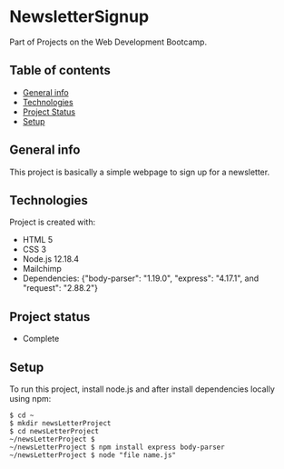 # NewsletterSignup
Part of Projects on the Web Development Bootcamp.

## Table of contents
* [General info](#general-info)
* [Technologies](#technologies)
* [Project Status](#project-status)
* [Setup](#setup)

## General info
This project is basically a simple webpage to sign up for a newsletter.
	
## Technologies
Project is created with:
* HTML 5
* CSS 3
* Node.js 12.18.4
* Mailchimp
* Dependencies: {"body-parser": "1.19.0", "express": "4.17.1", and "request": "2.88.2"}

## Project status
* Complete
	
## Setup
To run this project, install node.js and after install dependencies locally using npm:

```
$ cd ~
$ mkdir newsLetterProject
$ cd newsLetterProject
~/newsLetterProject $
~/newsLetterProject $ npm install express body-parser
~/newsLetterProject $ node "file name.js"
```
